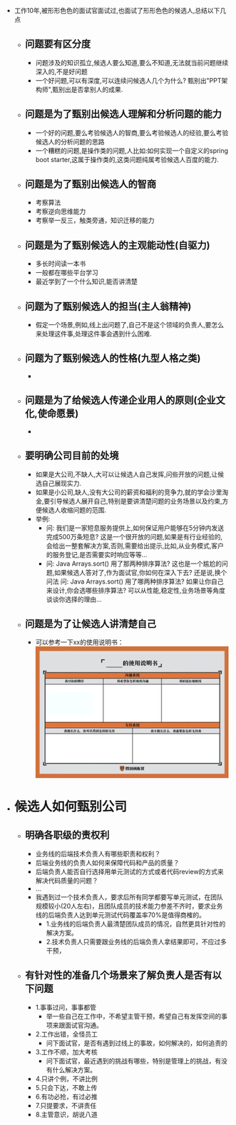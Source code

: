 - 工作10年,被形形色色的面试官面试过,也面试了形形色色的候选人,总结以下几点
	- ## 问题要有区分度
		- 问题涉及的知识孤立,候选人要么知道,要么不知道,无法就当前问题继续深入的,不是好问题
		- 一个好问题,可以有深度,可以连续问候选人几个为什么? 甄别出"PPT架构师",甄别出是否拿别人的成果.
	- ## 问题是为了甄别出候选人理解和分析问题的能力
		- 一个好的问题,要么考验候选人的智商,要么考验候选人的经验,要么考验候选人的分析问题的思路
		- 一个糟糕的问题,是操作类的问题,人比如:如何实现一个自定义的spring boot starter,这属于操作类的,这类问题纯属考验候选人百度的能力.
	- ## 问题是为了甄别出候选人的智商
		- 考察算法
		- 考察逆向思维能力
		- 考察举一反三，触类旁通，知识迁移的能力
	- ## 问题是为了甄别候选人的主观能动性(自驱力)
		- 多长时间读一本书
		- 一般都在哪些平台学习
		- 最近学到了一个什么知识,能否讲清楚
	- ## 问题为了甄别候选人的担当(主人翁精神)
		- 假定一个场景,例如,线上出问题了,自己不是这个领域的负责人,要怎么来处理这件事,处理这件事会遇到什么困难.
	- ## 问题为了甄别候选人的性格(九型人格之类)
		-
	- ## 问题是为了给候选人传递企业用人的原则(企业文化,使命愿景)
		-
	- ## 要明确公司目前的处境
		- 如果是大公司,不缺人,大可以让候选人自己发挥,问些开放的问题,让候选自己展现实力.
		- 如果是小公司,缺人,没有大公司的薪资和福利的竞争力,就的学会沙里淘金,要引导候选人展开自己,特别是要讲清楚问题的业务场景以及约束,方便候选人收缩问题的范围.
		- 举例:
			- 问: 我们是一家短息服务提供上,如何保证用户能够在5分钟内发送完成500万条短息?
			  这是一个很开放的问题,如果是有行业经验的,会给出一整套解决方案,否则,需要给出提示,比如,从业务模式,客户的服务登记,是否需要实时响应等等...
			- 问: Java Arrays.sort() 用了那两种排序算法?
			  这也是一个尴尬的问题,如果候选人答对了,作为面试官,你如何在深入下去?  还是说,换个问法
			  问: Java Arrays.sort() 用了哪两种排序算法? 如果让你自己来设计,你会选哪些排序算法? 可以从性能,稳定性,业务场景等角度谈谈你选择的理由...
	- ## 问题是为了让候选人讲清楚自己
		- 可以参考一下xx的使用说明书：
		  ![image.png](../assets/image_1650693379818_0.png)
- # 候选人如何甄别公司
	- ## 明确各职级的责权利
		- 业务线的后端技术负责人有哪些职责和权利？
		- 后端业务线的负责人如何来保障代码和产品的质量？
		- 后端负责人能否自行选择用单元测试的方式或者代码review的方式来解决代码质量的问题？
		- ...
		- 我遇到过一个技术负责人，要求后所有同学都要写单元测试，在团队规模较小(20人左右)，且团队成员的技术能力参差不齐时，要求业务线的后端负责人达到单元测试代码覆盖率70%是值得商榷的。
			- 1.业务线的后端负责人最清楚团队成员的情况，自然更具针对性的解决方案。
			- 2.技术负责人只需要跟业务线的后端负责人拿结果即可，不应过多干预，
	- ## 有针对性的准备几个场景来了解负责人是否有以下问题
		- 1.事事过问，事事都管
			- 举一些自己在工作中，不希望主管干预，希望自己有发挥空间的事项来跟面试官沟通。
		- 2.工作出错，全怪员工
			- 问下面试官，是否有遇到过线上的事故，如何解决的，如何追责的
		- 3.工作不顺，加大考核
			- 问下面试官，最近遇到的挑战有哪些，特别是管理上的挑战，有没有什么解决方案。
		- 4.只讲个例，不讲比例
		- 5.只会下达，不敢上传
		- 6.有功必抢，有过必推
		- 7.只提要求，不讲责任
		- 8.主管意识，胡说八道